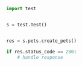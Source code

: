 <!-- Start SDK Example Usage -->


```python
import test


s = test.Test()


res = s.pets.create_pets()

if res.status_code == 200:
    # handle response
```
<!-- End SDK Example Usage -->